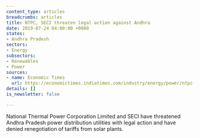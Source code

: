 ```yaml
---
content_type: articles
breadcrumbs: articles
title: NTPC, SECI threaten legal action against Andhra
date: 2019-07-24 04:00:00 +0000
states:
- Andhra Pradesh
sectors:
- Energy
subsectors:
- Renewables
- Power
sources:
- name: Economic Times
  url: https://economictimes.indiatimes.com/industry/energy/power/ntpc-seci-warn-andhra-of-legal-action-for-non-payment-of-power-bill/articleshow/70323234.cms
details: []
is_newsletter: false

---
```

National Thermal Power Corporation Limited and SECI have threatened Andhra Pradesh power distribution utilities with legal action and have denied renegotiation of tariffs from solar plants.
